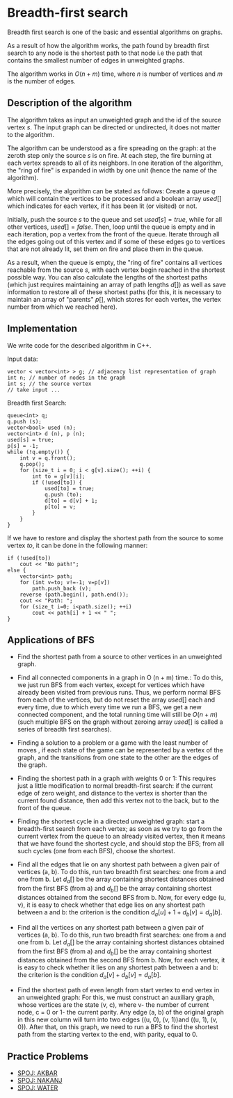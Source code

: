 <!--?title Breadth First Search -->

# Breadth-first search
Breadth first search is one of the basic and essential algorithms on graphs.

As a result of how the algorithm works, the path found by breadth first search to any node is the shortest path to that node i.e
the path that contains the smallest number of edges in unweighted graphs.

The algorithm works in $O (n + m)$ time, where $n$ is number of vertices and $m$ is the number of edges.

## Description of the algorithm

The algorithm takes as input an unweighted graph and the id of the source vertex $s$. The input graph can be directed or undirected,
it does not matter to the algorithm.

The algorithm can be understood as a fire spreading on the graph: at the zeroth step only the source $s$ is on fire. At each step, the fire burning at each vertex spreads to all of its neighbors. In one iteration of the algorithm, the "ring of
fire" is expanded in width by one unit (hence the name of the algorithm).

More precisely, the algorithm can be stated as follows: Create a queue $q$ which will contain the vertices to be processed and a
boolean array $used[]$ which indicates for each vertex, if it has been lit (or visited) or not.

Initially, push the source $s$ to the queue and set $used[s] = true$, while for all other vertices, $used[] = false$. Then, loop until the queue is empty and in each iteration, pop a vertex from the front of the queue. Iterate through all the edges going out
of this vertex and if some of these edges go to vertices that are not already lit, set them on fire and place them in the queue.

As a result, when the queue is empty, the "ring of fire" contains all vertices reachable from the source $s$, with each vertex
begin reached in the shortest possible way. You can also calculate the lengths of the shortest paths (which just requires maintaining an array of path lengths $d[]$) as well as save information to restore all of these shortest paths (for this, it is
necessary to maintain an array of "parents" $p[]$, which stores for each vertex, the vertex number from which we reached here).

## Implementation

We write code for the described algorithm in C++.

Input data:

    vector < vector<int> > g; // adjacency list representation of graph
    int n; // number of nodes in the graph
    int s; // the source vertex
    // take input ...

Breadth first Search:

    queue<int> q;
    q.push (s);
    vector<bool> used (n);
    vector<int> d (n), p (n);
    used[s] = true;
    p[s] = -1;
    while (!q.empty()) {
        int v = q.front();
        q.pop();
        for (size_t i = 0; i < g[v].size(); ++i) {
            int to = g[v][i];
            if (!used[to]) {
                used[to] = true;
                q.push (to);
                d[to] = d[v] + 1;
                p[to] = v;
            }
        }
    }

If we have to restore and display the shortest path from the source to some vertex $to$, it can be done in the following
manner:

    if (!used[to])
        cout << "No path!";
    else {
        vector<int> path;
        for (int v=to; v!=-1; v=p[v])
            path.push_back (v);
        reverse (path.begin(), path.end());
        cout << "Path: ";
        for (size_t i=0; i<path.size(); ++i)
            cout << path[i] + 1 << " ";
    }

## Applications of BFS

* Find the shortest path from a source to other vertices in an unweighted graph.

* Find all connected components in a graph in O (n + m) time.: To do this, we just run BFS from each vertex, except for vertices which have already been visited from previous runs. Thus, we perform normal BFS from each of the vertices, but do not reset the array $used []$ each and every time, due to which every time we run a BFS, we get a new connected component, and the total running time will still be $O (n + m)$ (such multiple BFS on the graph without zeroing array $used []$ is called a series of breadth first searches).

* Finding a solution to a problem or a game with the least number of moves , if each state of the game can be represented by a vertex of the graph, and the transitions from one state to the other are the edges of the graph.

* Finding the shortest path in a graph with weights 0 or 1: This requires just a little modification to normal breadth-first search: if the current edge of zero weight, and distance to the vertex is shorter than the current found distance, then add this vertex not to the back, but to the front of the queue.

* Finding the shortest cycle in a directed unweighted graph: start a breadth-first search from each vertex; as soon as we try to go from the current vertex from the queue to an already visited vertex, then it means that we have found the shortest cycle, and should stop the BFS; from all such cycles (one from each BFS), choose the shortest.

* Find all the edges that lie on any shortest path between a given pair of vertices (a, b). To do this, run two breadth first searches: one from a and one from b. Let $d_a []$ be the array containing shortest distances obtained from the first BFS (from a) and $d_b []$ be the array containing shortest distances obtained from the second BFS from b. Now, for every edge (u, v), it is easy to check whether that edge lies on any shortest path between a and b: the criterion is the condition $d_a [u] + 1 + d_b [v] = d_a [b]$.

* Find all the vertices on any shortest path between a given pair of vertices (a, b). To do this, run two breadth first searches: one from a and one from b. Let $d_a []$ be the array containing shortest distances obtained from the first BFS (from a) and $d_b []$ be the array containing shortest distances obtained from the second BFS from b.  Now, for each vertex, it is easy to check whether it lies on any shortest path between a and b: the criterion is the condition $d_a [v] + d_b [v] = d_a [b]$.

* Find the shortest path of even length from start vertex to end vertex in an unweighted graph: For this, we must construct an auxiliary graph, whose vertices are the state (v, c), where v- the number of current node, c = 0 or 1- the current parity. Any edge (a, b) of the original graph in this new column will turn into two edges ((u, 0), (v, 1))and ((u, 1), (v, 0)). After that, on this graph, we need to run a BFS to find the shortest path from the starting vertex to the end, with parity, equal to 0.

## Practice Problems

* [SPOJ: AKBAR](http://spoj.com/problems/AKBAR)
* [SPOJ: NAKANJ](http://www.spoj.com/problems/NAKANJ/)
* [SPOJ: WATER](http://www.spoj.com/problems/WATER)


